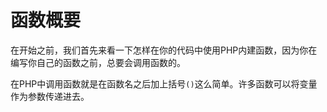 # 函数概要

在开始之前，我们首先来看一下怎样在你的代码中使用PHP内建函数，因为你在编写你自己的函数之前，总要会调用函数的。

在PHP中调用函数就是在函数名之后加上括号`()`这么简单。许多函数可以将变量作为参数传递进去。
